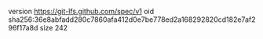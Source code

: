 version https://git-lfs.github.com/spec/v1
oid sha256:36e8abfadd280c7860afa412d0e7be778ed2a168292820cd182e7af296f17a8d
size 242
